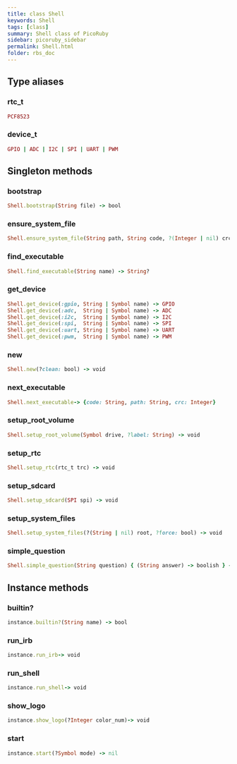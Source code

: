 ```yaml
---
title: class Shell
keywords: Shell
tags: [class]
summary: Shell class of PicoRuby
sidebar: picoruby_sidebar
permalink: Shell.html
folder: rbs_doc
---
```

## Type aliases
### rtc_t
```ruby
PCF8523
```
### device_t
```ruby
GPIO | ADC | I2C | SPI | UART | PWM
```
## Singleton methods
### bootstrap

```ruby
Shell.bootstrap(String file) -> bool
```
### ensure_system_file

```ruby
Shell.ensure_system_file(String path, String code, ?(Integer | nil) crc) -> void
```
### find_executable

```ruby
Shell.find_executable(String name) -> String?
```
### get_device

```ruby
Shell.get_device(:gpio, String | Symbol name) -> GPIO
Shell.get_device(:adc,  String | Symbol name) -> ADC
Shell.get_device(:i2c,  String | Symbol name) -> I2C
Shell.get_device(:spi,  String | Symbol name) -> SPI
Shell.get_device(:uart, String | Symbol name) -> UART
Shell.get_device(:pwm,  String | Symbol name) -> PWM
```
### new

```ruby
Shell.new(?clean: bool) -> void
```
### next_executable

```ruby
Shell.next_executable-> {code: String, path: String, crc: Integer}
```
### setup_root_volume

```ruby
Shell.setup_root_volume(Symbol drive, ?label: String) -> void
```
### setup_rtc

```ruby
Shell.setup_rtc(rtc_t trc) -> void
```
### setup_sdcard

```ruby
Shell.setup_sdcard(SPI spi) -> void
```
### setup_system_files

```ruby
Shell.setup_system_files(?(String | nil) root, ?force: bool) -> void
```
### simple_question

```ruby
Shell.simple_question(String question) { (String answer) -> boolish } -> void
```
## Instance methods
### builtin?

```ruby
instance.builtin?(String name) -> bool
```
### run_irb

```ruby
instance.run_irb-> void
```
### run_shell

```ruby
instance.run_shell-> void
```
### show_logo

```ruby
instance.show_logo(?Integer color_num)-> void
```
### start

```ruby
instance.start(?Symbol mode) -> nil
```
